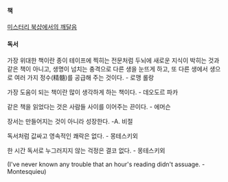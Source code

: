 #### 책
[미스터리 북샵에서의 깨달음](http://www.yes24.com/chyes/chyescolumnview.aspx?title=005026&amp;cont=3040 "http://www.yes24.com/chyes/chyescolumnview.aspx?title=005026&amp;cont=3040")

#### 독서

가장 위대한 책이란 종이 테이프에 찍히는 전문처럼 두뇌에 새로운 지식이
박히는 것과 같은 책이 아니고, 생명이 넘치는 충격으로 다른 생을 눈뜨게
하고, 또 다른 생에서 생으로 여러 가지 정수(精髓)를 공급해 주는 것이다. -
로맹 롤랑

가장 도움이 되는 책이란 많이 생각하게 하는 책이다. - 데오도르 파카

같은 책을 읽었다는 것은 사람들 사이를 이어주는 끈이다. - 에머슨

장서는 만들어지는 것이 아니라 성장한다. -A. 비절

독서처럼 값싸고 영속적인 쾌락은 없다. - 몽테스키외

한 시간 독서로 누그러지지 않는 걱정은 결코 없다. - 몽테스키외

(I've never known any trouble that an hour's reading didn't assuage. - Montesquieu)


